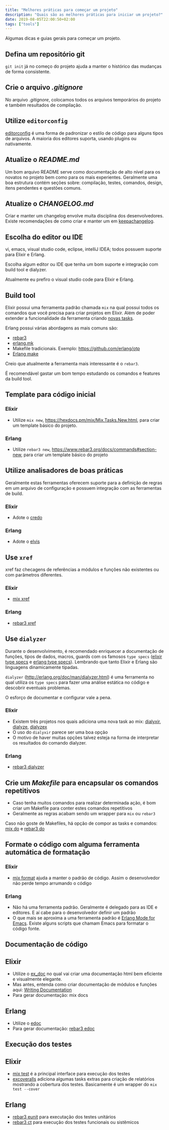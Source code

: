 ```yaml
---
title: "Melhores práticas para começar um projeto"
description: "Quais são as melhores práticas para iniciar um projeto?"
date: 2019-08-05T22:00:50+02:00
tags: ["tools"]
---
```


Algumas dicas e guias gerais para começar um projeto.

## Defina um repositório git

`git init` já no começo do projeto ajuda a manter o histórico das mudanças de forma consistente.

## Crie o arquivo _.gitignore_

No arquivo _.gitignore_, colocamos todos os arquivos temporários do projeto e também resultados de compilação.

## Utilize `editorconfig`

[editorconfig](https://editorconfig.org/) é uma forma de padronizar o estilo de código para alguns tipos de arquivos. A maioria dos editores suporta, usando plugins ou nativamente. 

## Atualize o _README.md_

Um bom arquivo README serve como documentação de alto nível para os novatos no projeto bem como para os mais experientes. Geralmente uma boa estrutura contém seções sobre: compilação, testes, comandos, design, itens pendentes e questões comuns.

## Atualize o _CHANGELOG.md_

Criar e manter um changelog envolve muita disciplina dos desenvolvedores. Existe recomendações de como criar e manter um em [keepachangelog](https://keepachangelog.com/). 

## Escolha do editor ou IDE

vi, emacs, visual studio code, eclipse, intelliJ IDEA; todos possuem suporte para Elixir e Erlang.

Escolha algum editor ou IDE que tenha um bom suporte e integração com build tool e dialyzer.

Atualmente eu prefiro o visual studio code para Elixir e Erlang.

## Build tool

Elixir possui uma ferramenta padrão chamada `mix` na qual possui todos os comandos que você precisa para criar projetos em Elixir. Além de poder extender a funcionalidade da ferramenta criando [novas tasks](https://hexdocs.pm/mix/Mix.Task.html#content).

Erlang possui várias abordagens as mais comuns são:

* [rebar3](https://www.rebar3.org/)
* [erlang.mk](https://erlang.mk/)
* Makefile tradicionais. Exemplo: https://github.com/erlang/otp
* [Erlang make](http://erlang.org/doc/man/make.html)

Creio que atualmente a ferramenta mais interessante é o `rebar3`.

É recomendável gastar um bom tempo estudando os comandos e features da build tool.

## Template para código inicial

### Elixir

* Utilize `mix new`, https://hexdocs.pm/mix/Mix.Tasks.New.html, para criar um template básico do projeto.

### Erlang

* Utilize `rebar3 new`, https://www.rebar3.org/docs/commands#section-new, para criar um template básico do projeto

## Utilize analisadores de boas práticas

Geralmente estas ferramentas oferecem suporte para a definição de regras em um arquivo de configuração e possuem integração com as ferramentas de build.

### Elixir

* Adote o [credo](https://github.com/rrrene/credo)

### Erlang

* Adote o [elvis](https://github.com/inaka/elvis)

## Use `xref`

xref faz checagens de referências a módulos e funções não existentes ou com parâmetros diferentes.

### Elixir

* [mix xref](https://hexdocs.pm/mix/Mix.Tasks.Xref.html#content)
  
### Erlang

* [rebar3 xref](https://www.rebar3.org/docs/commands#section-xref)

## Use `dialyzer`

Durante o desenvolvimento, é recomendado enriquecer a documentação de funções, tipos de dados, macros, guards com os famosos `type specs` ([elixir type specs](https://elixir-lang.org/getting-started/typespecs-and-behaviours.html) e [erlang type specs](http://erlang.org/doc/reference_manual/typespec.html)). Lembrando que tanto Elixir e Erlang são linguagens dinamicamente tipadas.

`dialyzer` (http://erlang.org/doc/man/dialyzer.html) é uma ferramenta no qual utiliza os `type specs` para fazer uma análise estática no código e descobrir eventuais problemas.

O esforço de documentar e configurar vale a pena.

### Elixir

* Existem três projetos nos quais adiciona uma nova task ao mix: [dialyxir](https://hex.pm/packages/dialyxir), [dialyze](https://hex.pm/packages/dialyze), [dialyzex](https://hex.pm/packages/dialyzex)
* O uso do `dialyxir` parece ser uma boa opção
* O motivo de haver muitas opções talvez esteja na forma de interpretar os resultados do comando dialyzer.

### Erlang

* [rebar3 dialyzer](https://www.rebar3.org/docs/commands#section-dialyzer)

## Crie um _Makefile_ para encapsular os comandos repetitivos

* Caso tenha muitos comandos para realizar determinada ação, é bom criar um Makefile para conter estes comandos repetitivos
* Geralmente as regras acabam sendo um wrapper para `mix` ou `rebar3`

Caso não goste de Makefiles, há opção de compor as tasks e comandos: [mix do](https://hexdocs.pm/mix/Mix.Tasks.Do.html#content) e [rebar3 do](https://www.rebar3.org/docs/commands#section-do)

## Formate o código com alguma ferramenta automática de formatação

### Elixir

* [mix format](https://hexdocs.pm/mix/Mix.Tasks.Format.html#content) ajuda a manter o padrão de código. Assim o desenvolvedor não perde tempo arrumando o código

### Erlang

* Não há uma ferramenta padrão. Geralmente é delegado para as IDE e editores. E aí cabe para o desenvolvedor definir um padrão
* O que mais se aproxima a uma ferramenta padrão é [Erlang Mode for Emacs](http://erlang.org/doc/apps/tools/erlang_mode_chapter.html). Existe alguns scripts que chamam Emacs para formatar o código fonte.

## Documentação de código

## Elixir

* Utilize o [ex_doc](https://hexdocs.pm/ex_doc/readme.html) no qual vai criar uma documentação html bem eficiente e visualmente elegante.
* Mas antes, entenda como criar documentação de módulos e funções aqui: [Writing Documentation](https://hexdocs.pm/elixir/writing-documentation.html)
* Para gerar documentação: mix docs

## Erlang

* Utilize o [edoc](http://erlang.org/doc/apps/edoc/chapter.html)
* Para gerar documentação: [rebar3 edoc](https://www.rebar3.org/docs/commands#section-edoc)

## Execução dos testes

## Elixir

* [mix test](https://hexdocs.pm/mix/Mix.Tasks.Test.html) é a principal interface para execução dos testes
* [excoveralls](https://github.com/parroty/excoveralls) adiciona algumas tasks extras para criação de relatórios mostrando a cobertura dos testes. Basicamente é um wrapper do `mix test --cover`

## Erlang

* [rebar3 eunit](https://www.rebar3.org/docs/commands#section-eunit) para executação dos testes unitários
* [rebar3 ct](https://www.rebar3.org/docs/commands#section-ct) para execução dos testes funcionais ou sistêmicos

